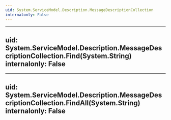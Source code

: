 ```yaml
---
uid: System.ServiceModel.Description.MessageDescriptionCollection
internalonly: False
---
```


---
uid: System.ServiceModel.Description.MessageDescriptionCollection.Find(System.String)
internalonly: False
---

---
uid: System.ServiceModel.Description.MessageDescriptionCollection.FindAll(System.String)
internalonly: False
---
